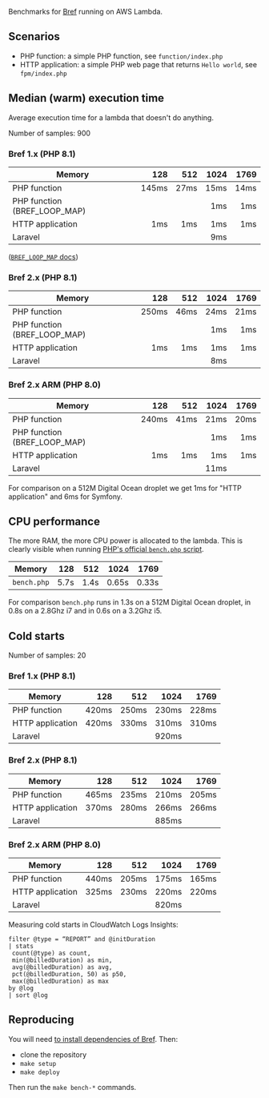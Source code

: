 Benchmarks for [Bref](https://github.com/brefphp/bref) running on AWS Lambda.

## Scenarios

- PHP function: a simple PHP function, see `function/index.php`
- HTTP application: a simple PHP web page that returns `Hello world`, see `fpm/index.php`

## Median (warm) execution time

Average execution time for a lambda that doesn't do anything.

Number of samples: 900

### Bref 1.x (PHP 8.1)

| Memory                       |   128 |  512 | 1024 | 1769 |
|------------------------------|------:|-----:|-----:|-----:|
| PHP function                 | 145ms | 27ms | 15ms | 14ms |
| PHP function (BREF_LOOP_MAP) |       |      |  1ms |  1ms |
| HTTP application             |   1ms |  1ms |  1ms |  1ms |
| Laravel                      |       |      |  9ms |      |

([`BREF_LOOP_MAP` docs](https://bref.sh/docs/environment/performances.html#bref-for-event-driven-functions))

### Bref 2.x (PHP 8.1)

| Memory                       |   128 |  512 | 1024 | 1769 |
|------------------------------|------:|-----:|-----:|-----:|
| PHP function                 | 250ms | 46ms | 24ms | 21ms |
| PHP function (BREF_LOOP_MAP) |       |      |  1ms |  1ms |
| HTTP application             |   1ms |  1ms |  1ms |  1ms |
| Laravel                      |       |      |  8ms |      |

### Bref 2.x ARM (PHP 8.0)

| Memory                       |   128 |  512 | 1024 | 1769 |
|------------------------------|------:|-----:|-----:|-----:|
| PHP function                 | 240ms | 41ms | 21ms | 20ms |
| PHP function (BREF_LOOP_MAP) |       |      |  1ms |  1ms |
| HTTP application             |   1ms |  1ms |  1ms |  1ms |
| Laravel                      |       |      | 11ms |      |

For comparison on a 512M Digital Ocean droplet we get 1ms for "HTTP application" and 6ms for Symfony.

## CPU performance

The more RAM, the more CPU power is allocated to the lambda. This is clearly visible when running [PHP's official `bench.php` script](https://github.com/php/php-src/blob/master/Zend/bench.php).

| Memory      |  128 |  512 |  1024 |  1769 |
|-------------|-----:|-----:|------:|------:|
| `bench.php` | 5.7s | 1.4s | 0.65s | 0.33s |

For comparison  `bench.php` runs in 1.3s on a 512M Digital Ocean droplet, in 0.8s on a 2.8Ghz i7 and in 0.6s on a 3.2Ghz i5.

## Cold starts

Number of samples: 20

### Bref 1.x (PHP 8.1)

| Memory           |   128 |   512 |  1024 |  1769 |
|------------------|------:|------:|------:|------:|
| PHP function     | 420ms | 250ms | 230ms | 228ms |
| HTTP application | 420ms | 330ms | 310ms | 310ms |
| Laravel          |       |       | 920ms |       |

### Bref 2.x (PHP 8.1)

| Memory           |   128 |   512 |  1024 |  1769 |
|------------------|------:|------:|------:|------:|
| PHP function     | 465ms | 235ms | 210ms | 205ms |
| HTTP application | 370ms | 280ms | 266ms | 266ms |
| Laravel          |       |       | 885ms |       |

### Bref 2.x ARM (PHP 8.0)

| Memory           |   128 |   512 |  1024 |  1769 |
|------------------|------:|------:|------:|------:|
| PHP function     | 440ms | 205ms | 175ms | 165ms |
| HTTP application | 325ms | 230ms | 220ms | 220ms |
| Laravel          |       |       | 820ms |       |

Measuring cold starts in CloudWatch Logs Insights:

```
filter @type = “REPORT” and @initDuration
| stats
 count(@type) as count,
 min(@billedDuration) as min,
 avg(@billedDuration) as avg,
 pct(@billedDuration, 50) as p50,
 max(@billedDuration) as max
by @log
| sort @log
```

## Reproducing

You will need [to install dependencies of Bref](https://bref.sh/docs/installation.html). Then:

- clone the repository
- `make setup`
- `make deploy`

Then run the `make bench-*` commands.
